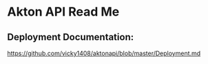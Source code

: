 # Akton API Read Me

## Deployment Documentation: 
https://github.com/vicky1408/aktonapi/blob/master/Deployment.md
